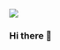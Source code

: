 ![](https://media1.tenor.com/images/d35679a70d0b0ea47d541475105285a3/tenor.gif?itemid=13024140)
### Hi there 👋

<!--
**MateuszKalbarczyk420/MateuszKalbarczyk420** is a ✨ _special_ ✨ repository because its `README.md` (this file) appears on your GitHub profile.

Here are some ideas to get you started:

- 🔭 I’m currently working on ...
- 🌱 I’m currently learning ...
- 👯 I’m looking to collaborate on ...
- 🤔 I’m looking for help with ...
- 💬 Ask me about ...
- 📫 How to reach me: ...
- 😄 Pronouns: ...
- ⚡ Fun fact: ...
-->
